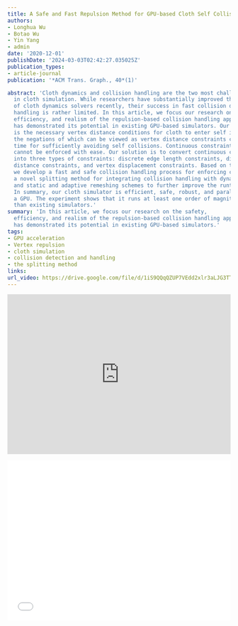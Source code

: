 ```yaml
---
title: A Safe and Fast Repulsion Method for GPU-based Cloth Self Collisions
authors:
- Longhua Wu
- Botao Wu
- Yin Yang
- admin
date: '2020-12-01'
publishDate: '2024-03-03T02:42:27.035025Z'
publication_types:
- article-journal
publication: '*ACM Trans. Graph., 40*(1)'

abstract: 'Cloth dynamics and collision handling are the two most challenging topics
  in cloth simulation. While researchers have substantially improved the performances
  of cloth dynamics solvers recently, their success in fast collision detection and
  handling is rather limited. In this article, we focus our research on the safety,
  efficiency, and realism of the repulsion-based collision handling approach, which
  has demonstrated its potential in existing GPU-based simulators. Our first discovery
  is the necessary vertex distance conditions for cloth to enter self intersections,
  the negations of which can be viewed as vertex distance constraints continuous in
  time for sufficiently avoiding self collisions. Continuous constraints, however,
  cannot be enforced with ease. Our solution is to convert continuous constraints
  into three types of constraints: discrete edge length constraints, discrete vertex
  distance constraints, and vertex displacement constraints. Based on this solution,
  we develop a fast and safe collision handling process for enforcing constraints,
  a novel splitting method for integrating collision handling with dynamics solvers,
  and static and adaptive remeshing schemes to further improve the runtime performance.
  In summary, our cloth simulator is efficient, safe, robust, and parallelizable on
  a GPU. The experiment shows that it runs at least one order of magnitude faster
  than existing simulators.'
summary: 'In this article, we focus our research on the safety,
  efficiency, and realism of the repulsion-based collision handling approach, which
  has demonstrated its potential in existing GPU-based simulators.'
tags:
- GPU acceleration
- Vertex repulsion
- cloth simulation
- collision detection and handling
- the splitting method
links:
url_video: https://drive.google.com/file/d/1iS9QQqQZUP7VEdd2xlr3aLJG3TTqNooT/view
---
```


<p align="center">
<iframe width="100%" height="360" src="https://www.youtube.com/embed/UsuAXvwZl90?si=LECWfmXoOsvZ3MV9" title="YouTube video player" frameborder="0" allow="accelerometer; autoplay; clipboard-write; encrypted-media; gyroscope; picture-in-picture; web-share" allowfullscreen></iframe>
</p>
<p align="center">
<iframe width="100%" height="360" src="//player.bilibili.com/player.html?aid=682804889&bvid=BV1KS4y1K7i1&cid=563649262&p=1" scrolling="no" border="0" frameborder="no" framespacing="0" allowfullscreen="true"> </iframe>
</p>
